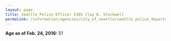 ```yaml
---
layout: page
title: Seattle Police Officer 5385 Clay D. Stockwell
permalink: /information/agencies/city_of_seattle/seattle_police_department/copbook/5385/
---
```


**Age as of Feb. 24, 2016:** 51
